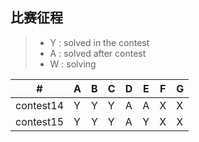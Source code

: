 ## 比赛征程
> * Y : solved in the contest
> * A : solved after contest
> * W : solving


  \# |  A  |  B  |  C  |  D  |  E  |  F  |  G  
---|---|---|---|---|---|---|---
|contest14|Y|Y|Y|A|A|X|X
|contest15|Y|Y|Y|A|Y|X|X



